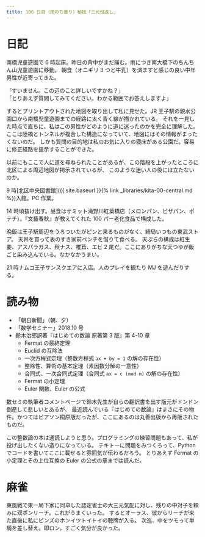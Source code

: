 ```yaml
---
title: 106 日目（雨のち曇り）秘技「三元役返し」
---
```


# 日記

南橋児童遊園で 6 時起床。昨日の背中がまだ痛む。雨につき南大橋下のちんちん山児童遊園に移動。
朝食（オニギリ 3 つと牛乳）を済ますと感じの良い中年男性が近寄ってきた。

「すいません。この辺のこと詳しいですかね？」<br>
「とりあえず質問してみてください。わかる範囲でお答えしますよ」

するとプリントアウトされた地図を取り出して私に見せた。JR 王子駅の親水公園口から南橋児童遊園までの経路に太く青く線が描かれている。
それを一見した時点で直ちに、私はこの男性がどのように道に迷ったのかを完全に理解した。
ここは陸橋とトンネルが複合した構造になっていて、地図にはその情報がまったくないのだ。
しかも質問の目的地は私のお気に入りの寝床がある公園だ。容易に修正経路を提示することができた。

以前にもここで人に道を尋ねられたことがあるが、この階段を上がったところに北区による周辺地図が掲示されているが、
このような迷い人の役には立たないのか。

9 時[北区中央図書館]({{ site.baseurl }}{% link _libraries/kita-00-central.md %})入館。PC 作業。

14 時頃抜け出す。昼食はサミット滝野川紅葉橋店（メロンパン、ピザパン、ポテチ）。『文藝春秋』が教えてくれた 100 パー老化食品で構成した。

晩飯は王子駅周辺をうろついたがピンと来るものがなく、結局いつもの東武ストア。
天丼を買って表のすき家前ベンチを借りて食べる。
天ぷらの構成は紅生姜、アスパラガス、秋ナス、椎茸、エビ 2 尾だ。ここにありがちな天つゆが飯ごと染み込んでいる。なかなかうまい。

21 時ナムコ王子サンスクエアに入店。人のプレイを観たり MJ を遊んだりする。

# 読み物

* 「朝日新聞」（朝、夕）
* 「数学セミナー」2018.10 号
* 鈴木治郎訳著『はじめての数論 原著第 3 版』第 4-10 章
  * Fermat の最終定理
  * Euclid の互除法
  * 一次方程式定理（整数方程式 `ax + by = 1` の解の存在性）
  * 整除性、算術の基本定理（素因数分解の一意性）
  * 合同式、一次合同式定理（合同式 `ax = c (mod m)` の解の存在性）
  * Fermat の小定理
  * Euler 関数、Euler の公式

数セミの執筆者コメントページで鈴木先生が自らの翻訳書を出す版元がドンドン倒産して悲しいとあるが、
最近読んでいる『はじめての数論』はまさにその物件。かつてはピアソン桐原版だったが、ここにあるのは丸善出版から再版されたものだ。

この整数論の本は通読しようと思う。プログラミングの練習問題もあって、私が投げ出したくない造りになっている。
テキトーに問題をみつくろって、Python でコードを書いてここに載せると雰囲気が伝わるだろう。
とりあえず Fermat の小定理とその上位互換の Euler の公式の章までは読んだ。

# 麻雀

東風戦で東一局下家に同卓した認定雀士の大三元気配に対し、残りの中対子を頼みに双ポンリーチ。これがうまくいった。
するとオーラス、彼からリーチが来た直後に私にピンズのホンイツトイトイの聴牌が入る。
次巡、中をツモって単騎を差し替え。即ロン。すごく気分が良かった。
